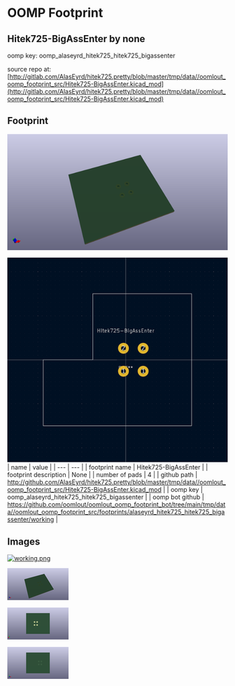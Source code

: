 # OOMP Footprint  
## Hitek725-BigAssEnter  by none  
  
oomp key: oomp_alaseyrd_hitek725_hitek725_bigassenter  
  
source repo at: [http://gitlab.com/AlasEyrd/hitek725.pretty/blob/master/tmp/data//oomlout_oomp_footprint_src/Hitek725-BigAssEnter.kicad_mod](http://gitlab.com/AlasEyrd/hitek725.pretty/blob/master/tmp/data//oomlout_oomp_footprint_src/Hitek725-BigAssEnter.kicad_mod)  
## Footprint  
  
[![working_kicad_pcb_3d.png](working_kicad_pcb_3d_600.png)](working_kicad_pcb_3d.png)  
  
[![working.png](working_600.png)](working.png)  
| name | value | 
| --- | --- | 
| footprint name | Hitek725-BigAssEnter | 
| footprint description | None | 
| number of pads | 4 | 
| github path | http://github.com/AlasEyrd/hitek725.pretty/blob/master/tmp/data//oomlout_oomp_footprint_src/Hitek725-BigAssEnter.kicad_mod | 
| oomp key | oomp_alaseyrd_hitek725_hitek725_bigassenter | 
| oomp bot github | https://github.com/oomlout/oomlout_oomp_footprint_bot/tree/main/tmp/data//oomlout_oomp_footprint_src/footprints/alaseyrd_hitek725_hitek725_bigassenter/working | 
## Images  
  
[![working.png](working_140.png)](working.png)  
  
[![working_kicad_pcb_3d.png](working_kicad_pcb_3d_140.png)](working_kicad_pcb_3d.png)  
  
[![working_kicad_pcb_3d_back.png](working_kicad_pcb_3d_back_140.png)](working_kicad_pcb_3d_back.png)  
  
[![working_kicad_pcb_3d_front.png](working_kicad_pcb_3d_front_140.png)](working_kicad_pcb_3d_front.png)  
